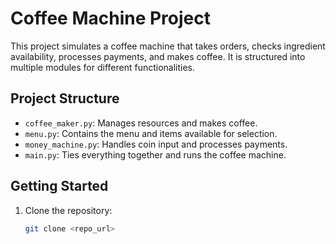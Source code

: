 # Coffee Machine Project

This project simulates a coffee machine that takes orders, checks ingredient availability, processes payments, and makes coffee. It is structured into multiple modules for different functionalities.

## Project Structure

- `coffee_maker.py`: Manages resources and makes coffee.
- `menu.py`: Contains the menu and items available for selection.
- `money_machine.py`: Handles coin input and processes payments.
- `main.py`: Ties everything together and runs the coffee machine.

## Getting Started

1. Clone the repository:
   ```bash
   git clone <repo_url>
```
